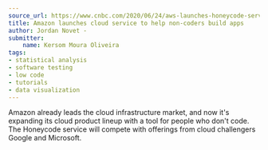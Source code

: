 ```yaml
---
source_url: https://www.cnbc.com/2020/06/24/aws-launches-honeycode-service-for-simple-app-development.html
title: Amazon launches cloud service to help non-coders build apps
author: Jordan Novet -
submitter:
    name: Kersom Moura Oliveira
tags:
- statistical analysis
- software testing
- low code
- tutorials
- data visualization
---
```


Amazon already leads the cloud infrastructure market, and now it\'s expanding its cloud product lineup with a tool for people who don\'t code. The Honeycode service will compete with offerings from cloud challengers Google and Microsoft.
